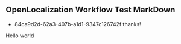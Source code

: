 ## OpenLocalization Workflow Test MarkDown
* 84ca9d2d-62a3-407b-a1d1-9347c126742f 
thanks!

Hello world